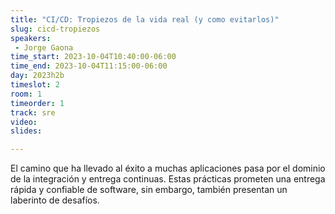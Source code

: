 ```yaml
---
title: "CI/CD: Tropiezos de la vida real (y como evitarlos)"
slug: cicd-tropiezos
speakers:
 - Jorge Gaona
time_start: 2023-10-04T10:40:00-06:00
time_end: 2023-10-04T11:15:00-06:00
day: 2023h2b
timeslot: 2
room: 1
timeorder: 1
track: sre
video: 
slides: 

---
```


El camino que ha llevado al éxito a muchas aplicaciones pasa por el dominio de la integración y entrega continuas. Estas prácticas prometen una entrega rápida y confiable de software, sin embargo, también presentan un laberinto de desafíos.